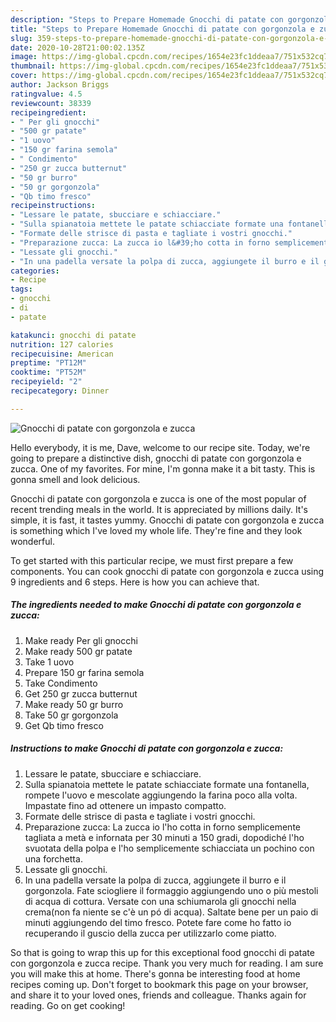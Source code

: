```yaml
---
description: "Steps to Prepare Homemade Gnocchi di patate con gorgonzola e zucca"
title: "Steps to Prepare Homemade Gnocchi di patate con gorgonzola e zucca"
slug: 359-steps-to-prepare-homemade-gnocchi-di-patate-con-gorgonzola-e-zucca
date: 2020-10-28T21:00:02.135Z
image: https://img-global.cpcdn.com/recipes/1654e23fc1ddeaa7/751x532cq70/gnocchi-di-patate-con-gorgonzola-e-zucca-recipe-main-photo.jpg
thumbnail: https://img-global.cpcdn.com/recipes/1654e23fc1ddeaa7/751x532cq70/gnocchi-di-patate-con-gorgonzola-e-zucca-recipe-main-photo.jpg
cover: https://img-global.cpcdn.com/recipes/1654e23fc1ddeaa7/751x532cq70/gnocchi-di-patate-con-gorgonzola-e-zucca-recipe-main-photo.jpg
author: Jackson Briggs
ratingvalue: 4.5
reviewcount: 38339
recipeingredient:
- " Per gli gnocchi"
- "500 gr patate"
- "1 uovo"
- "150 gr farina semola"
- " Condimento"
- "250 gr zucca butternut"
- "50 gr burro"
- "50 gr gorgonzola"
- "Qb timo fresco"
recipeinstructions:
- "Lessare le patate, sbucciare e schiacciare."
- "Sulla spianatoia mettete le patate schiacciate formate una fontanella, rompete l&#39;uovo e mescolate aggiungendo la farina poco alla volta. Impastate fino ad ottenere un impasto compatto."
- "Formate delle strisce di pasta e tagliate i vostri gnocchi."
- "Preparazione zucca: La zucca io l&#39;ho cotta in forno semplicemente tagliata a metà e infornata per 30 minuti a 150 gradi, dopodiché l&#39;ho svuotata della polpa e l&#39;ho semplicemente schiacciata un pochino con una forchetta."
- "Lessate gli gnocchi."
- "In una padella versate la polpa di zucca, aggiungete il burro e il gorgonzola. Fate sciogliere il formaggio aggiungendo uno o più mestoli di acqua di cottura. Versate con una schiumarola gli gnocchi nella crema(non fa niente se c&#39;è un pó di acqua). Saltate bene per un paio di minuti aggiungendo del timo fresco. Potete fare come ho fatto io recuperando il guscio della zucca per utilizzarlo come piatto."
categories:
- Recipe
tags:
- gnocchi
- di
- patate

katakunci: gnocchi di patate 
nutrition: 127 calories
recipecuisine: American
preptime: "PT12M"
cooktime: "PT52M"
recipeyield: "2"
recipecategory: Dinner

---
```



![Gnocchi di patate con gorgonzola e zucca](https://img-global.cpcdn.com/recipes/1654e23fc1ddeaa7/751x532cq70/gnocchi-di-patate-con-gorgonzola-e-zucca-recipe-main-photo.jpg)

Hello everybody, it is me, Dave, welcome to our recipe site. Today, we're going to prepare a distinctive dish, gnocchi di patate con gorgonzola e zucca. One of my favorites. For mine, I'm gonna make it a bit tasty. This is gonna smell and look delicious.

Gnocchi di patate con gorgonzola e zucca is one of the most popular of recent trending meals in the world. It is appreciated by millions daily. It's simple, it is fast, it tastes yummy. Gnocchi di patate con gorgonzola e zucca is something which I've loved my whole life. They're fine and they look wonderful.




To get started with this particular recipe, we must first prepare a few components. You can cook gnocchi di patate con gorgonzola e zucca using 9 ingredients and 6 steps. Here is how you can achieve that.

<!--inarticleads1-->

##### The ingredients needed to make Gnocchi di patate con gorgonzola e zucca:

1. Make ready  Per gli gnocchi
1. Make ready 500 gr patate
1. Take 1 uovo
1. Prepare 150 gr farina semola
1. Take  Condimento
1. Get 250 gr zucca butternut
1. Make ready 50 gr burro
1. Take 50 gr gorgonzola
1. Get Qb timo fresco




<!--inarticleads2-->

##### Instructions to make Gnocchi di patate con gorgonzola e zucca:

1. Lessare le patate, sbucciare e schiacciare.
1. Sulla spianatoia mettete le patate schiacciate formate una fontanella, rompete l&#39;uovo e mescolate aggiungendo la farina poco alla volta. Impastate fino ad ottenere un impasto compatto.
1. Formate delle strisce di pasta e tagliate i vostri gnocchi.
1. Preparazione zucca: La zucca io l&#39;ho cotta in forno semplicemente tagliata a metà e infornata per 30 minuti a 150 gradi, dopodiché l&#39;ho svuotata della polpa e l&#39;ho semplicemente schiacciata un pochino con una forchetta.
1. Lessate gli gnocchi.
1. In una padella versate la polpa di zucca, aggiungete il burro e il gorgonzola. Fate sciogliere il formaggio aggiungendo uno o più mestoli di acqua di cottura. Versate con una schiumarola gli gnocchi nella crema(non fa niente se c&#39;è un pó di acqua). Saltate bene per un paio di minuti aggiungendo del timo fresco. Potete fare come ho fatto io recuperando il guscio della zucca per utilizzarlo come piatto.




So that is going to wrap this up for this exceptional food gnocchi di patate con gorgonzola e zucca recipe. Thank you very much for reading. I am sure you will make this at home. There's gonna be interesting food at home recipes coming up. Don't forget to bookmark this page on your browser, and share it to your loved ones, friends and colleague. Thanks again for reading. Go on get cooking!

